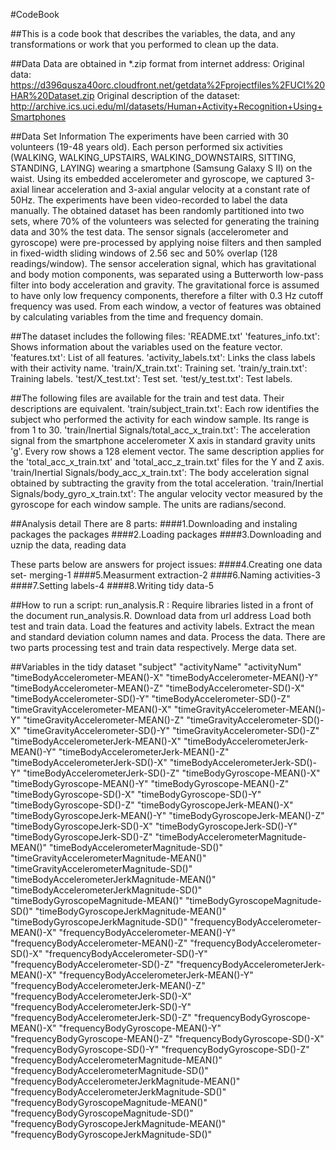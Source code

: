 #CodeBook

##This is a code book that describes the variables, the data, and any transformations or work that you performed to clean up the data.

##Data
Data are obtained in *.zip format from internet address:
Original data: https://d396qusza40orc.cloudfront.net/getdata%2Fprojectfiles%2FUCI%20HAR%20Dataset.zip
Original description of the dataset: http://archive.ics.uci.edu/ml/datasets/Human+Activity+Recognition+Using+Smartphones

##Data Set Information
The experiments have been carried with 30 volunteers (19-48 years old). Each person performed six activities (WALKING, WALKING_UPSTAIRS, WALKING_DOWNSTAIRS, SITTING, STANDING, LAYING) wearing a smartphone (Samsung Galaxy S II) on the waist. Using its embedded accelerometer and gyroscope, we captured 3-axial linear acceleration and 3-axial angular velocity at a constant rate of 50Hz. The experiments have been video-recorded to label the data manually. The obtained dataset has been randomly partitioned into two sets, where 70% of the volunteers was selected for generating the training data and 30% the test data.
The sensor signals (accelerometer and gyroscope) were pre-processed by applying noise filters and then sampled in fixed-width sliding windows of 2.56 sec and 50% overlap (128 readings/window). The sensor acceleration signal, which has gravitational and body motion components, was separated using a Butterworth low-pass filter into body acceleration and gravity. The gravitational force is assumed to have only low frequency components, therefore a filter with 0.3 Hz cutoff frequency was used. From each window, a vector of features was obtained by calculating variables from the time and frequency domain.



##The dataset includes the following files:
'README.txt'
'features_info.txt': Shows information about the variables used on the feature vector.
'features.txt': List of all features.
'activity_labels.txt': Links the class labels with their activity name.
'train/X_train.txt': Training set.
'train/y_train.txt': Training labels.
'test/X_test.txt': Test set.
'test/y_test.txt': Test labels.

##The following files are available for the train and test data. Their descriptions are equivalent.
'train/subject_train.txt': Each row identifies the subject who performed the activity for each window sample. Its range is from 1 to 30.
'train/Inertial Signals/total_acc_x_train.txt': The acceleration signal from the smartphone accelerometer X axis in standard gravity units 'g'. Every row shows a 128 element vector. The same description applies for the 'total_acc_x_train.txt' and 'total_acc_z_train.txt' files for the Y and Z axis.
'train/Inertial Signals/body_acc_x_train.txt': The body acceleration signal obtained by subtracting the gravity from the total acceleration.
'train/Inertial Signals/body_gyro_x_train.txt': The angular velocity vector measured by the gyroscope for each window sample. The units are radians/second.

##Analysis detail
There are 8 parts:
####1.Downloading and instaling packages the packages
####2.Loading packages
####3.Downloading and uznip the data, reading data

These parts below are answers for project issues:
####4.Creating one data set- merging-1
####5.Measurment extraction-2
####6.Naming activities-3
####7.Setting labels-4
####8.Writing tidy data-5

##How to run a script: run_analysis.R :
Require libraries listed in a front of the document run_analysis.R.
Download data from url address
Load both test and train data.
Load the features and activity labels.
Extract the mean and standard deviation column names and data.
Process the data. There are two parts processing test and train data respectively.
Merge data set.

##Variables in the tidy dataset
"subject" "activityName" "activityNum" "timeBodyAccelerometer-MEAN()-X" "timeBodyAccelerometer-MEAN()-Y" "timeBodyAccelerometer-MEAN()-Z" "timeBodyAccelerometer-SD()-X" "timeBodyAccelerometer-SD()-Y" "timeBodyAccelerometer-SD()-Z" "timeGravityAccelerometer-MEAN()-X" "timeGravityAccelerometer-MEAN()-Y" "timeGravityAccelerometer-MEAN()-Z" "timeGravityAccelerometer-SD()-X" "timeGravityAccelerometer-SD()-Y" "timeGravityAccelerometer-SD()-Z" "timeBodyAccelerometerJerk-MEAN()-X" "timeBodyAccelerometerJerk-MEAN()-Y" "timeBodyAccelerometerJerk-MEAN()-Z" "timeBodyAccelerometerJerk-SD()-X" "timeBodyAccelerometerJerk-SD()-Y" "timeBodyAccelerometerJerk-SD()-Z" "timeBodyGyroscope-MEAN()-X" "timeBodyGyroscope-MEAN()-Y" "timeBodyGyroscope-MEAN()-Z" "timeBodyGyroscope-SD()-X" "timeBodyGyroscope-SD()-Y" "timeBodyGyroscope-SD()-Z" "timeBodyGyroscopeJerk-MEAN()-X" "timeBodyGyroscopeJerk-MEAN()-Y" "timeBodyGyroscopeJerk-MEAN()-Z" "timeBodyGyroscopeJerk-SD()-X" "timeBodyGyroscopeJerk-SD()-Y" "timeBodyGyroscopeJerk-SD()-Z" "timeBodyAccelerometerMagnitude-MEAN()" "timeBodyAccelerometerMagnitude-SD()" "timeGravityAccelerometerMagnitude-MEAN()" "timeGravityAccelerometerMagnitude-SD()" "timeBodyAccelerometerJerkMagnitude-MEAN()" "timeBodyAccelerometerJerkMagnitude-SD()" "timeBodyGyroscopeMagnitude-MEAN()" "timeBodyGyroscopeMagnitude-SD()" "timeBodyGyroscopeJerkMagnitude-MEAN()" "timeBodyGyroscopeJerkMagnitude-SD()" "frequencyBodyAccelerometer-MEAN()-X" "frequencyBodyAccelerometer-MEAN()-Y" "frequencyBodyAccelerometer-MEAN()-Z" "frequencyBodyAccelerometer-SD()-X" "frequencyBodyAccelerometer-SD()-Y" "frequencyBodyAccelerometer-SD()-Z" "frequencyBodyAccelerometerJerk-MEAN()-X" "frequencyBodyAccelerometerJerk-MEAN()-Y" "frequencyBodyAccelerometerJerk-MEAN()-Z" "frequencyBodyAccelerometerJerk-SD()-X" "frequencyBodyAccelerometerJerk-SD()-Y" "frequencyBodyAccelerometerJerk-SD()-Z" "frequencyBodyGyroscope-MEAN()-X" "frequencyBodyGyroscope-MEAN()-Y" "frequencyBodyGyroscope-MEAN()-Z" "frequencyBodyGyroscope-SD()-X" "frequencyBodyGyroscope-SD()-Y" "frequencyBodyGyroscope-SD()-Z" "frequencyBodyAccelerometerMagnitude-MEAN()" "frequencyBodyAccelerometerMagnitude-SD()" "frequencyBodyAccelerometerJerkMagnitude-MEAN()" "frequencyBodyAccelerometerJerkMagnitude-SD()" "frequencyBodyGyroscopeMagnitude-MEAN()" "frequencyBodyGyroscopeMagnitude-SD()" "frequencyBodyGyroscopeJerkMagnitude-MEAN()" "frequencyBodyGyroscopeJerkMagnitude-SD()"